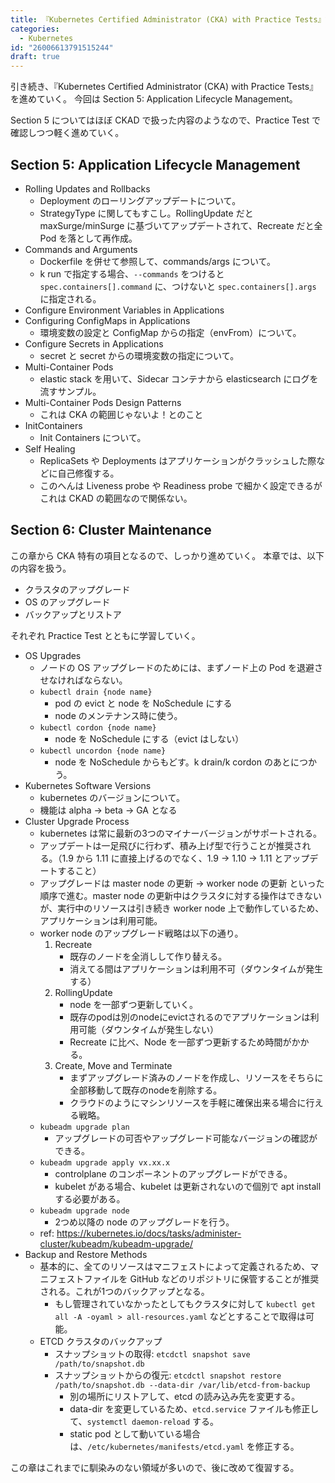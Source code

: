 ```yaml
---
title: 『Kubernetes Certified Administrator (CKA) with Practice Tests』記録 - セクション5, 6
categories:
  - Kubernetes
id: "26006613791515244"
draft: true
---
```

引き続き、『Kubernetes Certified Administrator (CKA) with Practice Tests』を進めていく。
今回は Section 5: Application Lifecycle Management。

Section 5 についてはほぼ CKAD で扱った内容のようなので、Practice Test で確認しつつ軽く進めていく。
## Section 5: Application Lifecycle Management

- Rolling Updates and Rollbacks
  - Deployment のローリングアップデートについて。
  - StrategyType に関してもすこし。RollingUpdate だと maxSurge/minSurge に基づいてアップデートされて、Recreate だと全 Pod を落として再作成。
- Commands and Arguments
  - Dockerfile を併せて参照して、commands/args について。
  - k run で指定する場合、`--commands` をつけると `spec.containers[].command` に、つけないと `spec.containers[].args` に指定される。
- Configure Environment Variables in Applications
- Configuring ConfigMaps in Applications
  - 環境変数の設定と ConfigMap からの指定（envFrom）について。
- Configure Secrets in Applications
  - secret と secret からの環境変数の指定について。
- Multi-Container Pods
  - elastic stack を用いて、Sidecar コンテナから elasticsearch にログを流すサンプル。
- Multi-Container Pods Design Patterns
  - これは CKA の範囲じゃないよ！とのこと
- InitContainers
  - Init Containers について。
- Self Healing
  - ReplicaSets や Deployments はアプリケーションがクラッシュした際などに自己修復する。
  - このへんは Liveness probe や Readiness probe で細かく設定できるがこれは CKAD の範囲なので関係ない。

## Section 6: Cluster Maintenance

この章から CKA 特有の項目となるので、しっかり進めていく。
本章では、以下の内容を扱う。

- クラスタのアップグレード
- OS のアップグレード
- バックアップとリストア

それぞれ Practice Test とともに学習していく。

- OS Upgrades
  - ノードの OS アップグレードのためには、まずノード上の Pod を退避させなければならない。
  - `kubectl drain {node name}`
    - pod の evict と node を NoSchedule にする
    - node のメンテナンス時に使う。
  - `kubectl cordon {node name}`
    - node を NoSchedule にする（evict はしない）
  - `kubectl uncordon {node name}`
    - node を NoSchedule からもどす。k drain/k cordon のあとにつかう。
- Kubernetes Software Versions
  - kubernetes のバージョンについて。
  - 機能は alpha -> beta -> GA となる
- Cluster Upgrade Process
  - kubernetes は常に最新の3つのマイナーバージョンがサポートされる。
  - アップデートは一足飛びに行わず、積み上げ型で行うことが推奨される。（1.9 から 1.11 に直接上げるのでなく、1.9 -> 1.10 -> 1.11 とアップデートすること）
  - アップグレードは master node の更新 -> worker node の更新 といった順序で進む。master node の更新中はクラスタに対する操作はできないが、実行中のリソースは引き続き worker node 上で動作しているため、アプリケーションは利用可能。
  - worker node のアップグレード戦略は以下の通り。
    1. Recreate
       - 既存のノードを全消しして作り替える。
       - 消えてる間はアプリケーションは利用不可（ダウンタイムが発生する）
    2. RollingUpdate
       - node を一部ずつ更新していく。
       - 既存のpodは別のnodeにevictされるのでアプリケーションは利用可能（ダウンタイムが発生しない）
       - Recreate に比べ、Node を一部ずつ更新するため時間がかかる。
    3. Create, Move and Terminate
       - まずアップグレード済みのノードを作成し、リソースをそちらに全部移動して既存のnodeを削除する。
       - クラウドのようにマシンリソースを手軽に確保出来る場合に行える戦略。
  - `kubeadm upgrade plan`
    - アップグレードの可否やアップグレード可能なバージョンの確認ができる。
  - `kubeadm upgrade apply vx.xx.x`
    - controlplane のコンポーネントのアップグレードができる。
    - kubelet がある場合、kubelet は更新されないので個別で apt install する必要がある。
  - `kubeadm upgrade node`
    - 2つめ以降の node のアップグレードを行う。
  - ref: https://kubernetes.io/docs/tasks/administer-cluster/kubeadm/kubeadm-upgrade/
- Backup and Restore Methods
  - 基本的に、全てのリソースはマニフェストによって定義されるため、マニフェストファイルを GitHub などのリポジトリに保管することが推奨される。これが1つのバックアップとなる。
    - もし管理されていなかったとしてもクラスタに対して `kubectl get all -A -oyaml > all-resources.yaml` などとすることで取得は可能。
  - ETCD クラスタのバックアップ
    - スナップショットの取得: `etcdctl snapshot save /path/to/snapshot.db`
    - スナップショットからの復元: `etcdctl snapshot restore /path/to/snapshot.db --data-dir /var/lib/etcd-from-backup`
      - 別の場所にリストアして、etcd の読み込み先を変更する。
      - data-dir を変更しているため、`etcd.service` ファイルも修正して、`systemctl daemon-reload` する。
      - static pod として動いている場合は、`/etc/kubernetes/manifests/etcd.yaml` を修正する。

この章はこれまでに馴染みのない領域が多いので、後に改めて復習する。
